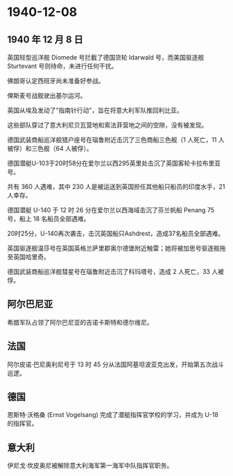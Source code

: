 # 1940-12-08

## 1940 年 12 月 8 日

英国轻型巡洋舰 Diomede 号拦截了德国货轮 Idarwald 号，而美国驱逐舰
Sturtevant 号则待命，未进行任何干扰。

佛朗哥认定西班牙尚未准备好参战。

俾斯麦号战舰驶出基尔运河。

英国从埃及发动了"指南针行动"，旨在将意大利军队推回利比亚。

这些部队穿过了意大利尼贝瓦营地和索法菲营地之间的空隙，没有被发现。

德国武装商船巡洋舰猎户座号在瑙鲁附近击沉了三色商船三色舰（1 人死亡，11
人被俘）和三色舰（64 人被俘）。

德国潜艇U-103于20时58分在爱尔兰以西295英里处击沉了英国客轮卡拉布里亚号。

共有 360 人遇难，其中 230 人是被运送到英国担任其他船只船员的印度水手，21
人幸存。

德国潜艇 U-140 于 12 时 26 分在爱尔兰以西海域击沉了芬兰帆船 Penang 75
号，船上 18 名船员全部遇难。

20时25分，U-140再次袭击，击沉英国船只Ashdrest，造成37名船员全部遇难。

英国驱逐舰温莎号在英国英格兰萨里郡奥尔德堡附近触雷；她将被加思号驱逐舰拖至英国哈里奇。

德国武装商船巡洋舰彗星号在瑙鲁附近击沉了科玛塔号，造成 2 人死亡，33
人被俘。

## 阿尔巴尼亚

希腊军队占领了阿尔巴尼亚的吉诺卡斯特和德尔维尼。

## 法国

阿尔皮诺·巴尼奥利尼号于 13 时 45
分从法国阿基坦波亚克出发，开始第五次战斗巡逻。

## 德国

恩斯特·沃格桑 (Ernst Vogelsang) 完成了潜艇指挥官学校的学习，并成为 U-18
的指挥官。

## 意大利

伊尼戈·坎皮奥尼被解除意大利海军第一海军中队指挥官职务。

